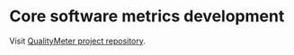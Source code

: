 # Core software metrics development

Visit [QualityMeter project repository](https://github.com/m-zakeri/QualityMeter).

